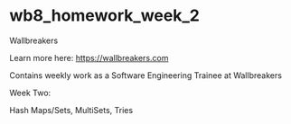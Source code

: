 # wb8_homework_week_2

Wallbreakers

Learn more here: https://wallbreakers.com

Contains weekly work as a Software Engineering Trainee at Wallbreakers

Week Two:

Hash Maps/Sets, MultiSets, Tries
